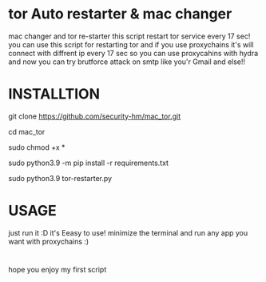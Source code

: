 # tor Auto restarter & mac changer
mac changer and tor re-starter this script restart tor service every 17 sec!
you can use this script for restarting tor and if you use proxychains it's will connect with diffrent ip every 17 sec so you can use proxycahins with hydra and now you can try brutforce attack on smtp like you'r Gmail and else!!

# INSTALLTION

git clone https://github.com/security-hm/mac_tor.git

cd mac_tor

sudo chmod +x *

sudo python3.9 -m pip install -r requirements.txt

sudo python3.9 tor-restarter.py

# USAGE

just run it :D
it's Eeasy to use!
minimize the terminal and run any app you want with proxychains :)

# 

hope you enjoy my first script 
